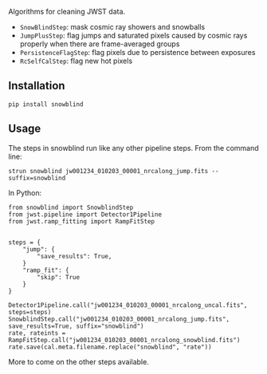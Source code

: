 Algorithms for cleaning JWST data.

 - `SnowBlindStep`: mask cosmic ray showers and snowballs
 - `JumpPlusStep`: flag jumps and saturated pixels caused by cosmic rays properly
                 when there are frame-averaged groups
 - `PersistenceFlagStep`: flag pixels due to persistence between exposures
 - `RcSelfCalStep`: flag new hot pixels


## Installation


    pip install snowblind


## Usage

The steps in snowblind run like any other pipeline steps.  From the command line:

    strun snowblind jw001234_010203_00001_nrcalong_jump.fits --suffix=snowblind

In Python:

    from snowblind import SnowblindStep
    from jwst.pipeline import Detector1Pipeline
    from jwst.ramp_fitting import RampFitStep


    steps = {
        "jump": {
            "save_results": True,
        }
        "ramp_fit": {
            "skip": True
        }
    }

    Detector1Pipeline.call("jw001234_010203_00001_nrcalong_uncal.fits", steps=steps)
    SnowblindStep.call("jw001234_010203_00001_nrcalong_jump.fits", save_results=True, suffix="snowblind")
    rate, rateints = RampFitStep.call("jw001234_010203_00001_nrcalong_snowblind.fits")
    rate.save(cal.meta.filename.replace("snowblind", "rate"))

More to come on the other steps available.

